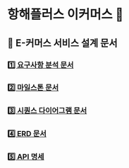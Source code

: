 # 항해플러스 이커머스 🛒

## 📕 E-커머스 서비스 설계 문서 

### [1️⃣ 요구사항 분석 문서](docs/architecture/01.Requirements.md)

### [2️⃣ 마일스톤 문서](docs/architecture/02.Milestones.md)

### [3️⃣ 시퀀스 다이어그램 문서](docs/architecture/03.SequenceDiagram.md)

### [4️⃣ ERD 문서](docs/architecture/04.ERD.md)

### [5️⃣ API 명세](docs/architecture/05.ApiDocument.md)